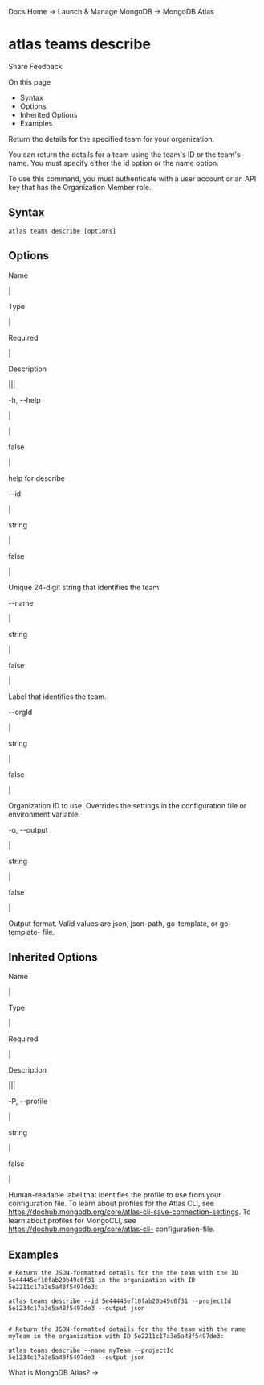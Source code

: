 Docs Home → Launch & Manage MongoDB → MongoDB Atlas

# atlas teams describe

Share Feedback

On this page

  * Syntax
  * Options
  * Inherited Options
  * Examples

Return the details for the specified team for your organization.

You can return the details for a team using the team's ID or the team's name.
You must specify either the id option or the name option.

To use this command, you must authenticate with a user account or an API key
that has the Organization Member role.

## Syntax

    
    
    atlas teams describe [options]  
      
  
## Options

Name

|

Type

|

Required

|

Description  
  
|||  
  
-h, --help

|

|

false

|

help for describe  
  
\--id

|

string

|

false

|

Unique 24-digit string that identifies the team.  
  
\--name

|

string

|

false

|

Label that identifies the team.  
  
\--orgId

|

string

|

false

|

Organization ID to use. Overrides the settings in the configuration file or
environment variable.  
  
-o, --output

|

string

|

false

|

Output format. Valid values are json, json-path, go-template, or go-template-
file.  
  
## Inherited Options

Name

|

Type

|

Required

|

Description  
  
|||  
  
-P, --profile

|

string

|

false

|

Human-readable label that identifies the profile to use from your
configuration file. To learn about profiles for the Atlas CLI, see
https://dochub.mongodb.org/core/atlas-cli-save-connection-settings. To learn
about profiles for MongoCLI, see https://dochub.mongodb.org/core/atlas-cli-
configuration-file.  
  
## Examples

    
    
    # Return the JSON-formatted details for the the team with the ID 5e44445ef10fab20b49c0f31 in the organization with ID 5e2211c17a3e5a48f5497de3:  
      
    atlas teams describe --id 5e44445ef10fab20b49c0f31 --projectId 5e1234c17a3e5a48f5497de3 --output json  
      
    
    # Return the JSON-formatted details for the the team with the name myTeam in the organization with ID 5e2211c17a3e5a48f5497de3:  
      
    atlas teams describe --name myTeam --projectId 5e1234c17a3e5a48f5497de3 --output json  
  
What is MongoDB Atlas? →

